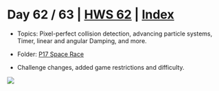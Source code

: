 # Day 62 / 63 | [HWS 62](https://www.hackingwithswift.com/100/62) | [Index](https://github.com/JulesMoorhouse/100DaysOfSwift/blob/master/README.md)

- Topics: Pixel-perfect collision detection, advancing particle systems, Timer, linear and angular Damping, and more.

- Folder: [P17 Space Race](https://github.com/JulesMoorhouse/100DaysOfSwift/tree/master/P17%20SpaceRace/SpaceRace)

- Challenge changes, added game restrictions and difficulty.

<img src="../Images/day62-p17.gif">
